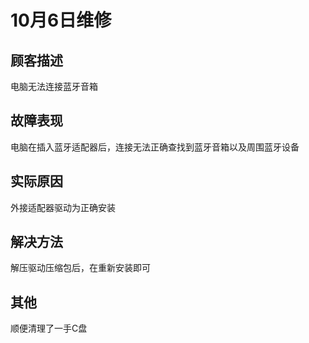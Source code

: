 # 10月6日维修

## 顾客描述

电脑无法连接蓝牙音箱

## 故障表现

电脑在插入蓝牙适配器后，连接无法正确查找到蓝牙音箱以及周围蓝牙设备

## 实际原因

外接适配器驱动为正确安装

## 解决方法

解压驱动压缩包后，在重新安装即可

## 其他

顺便清理了一手C盘